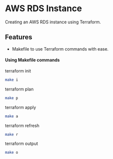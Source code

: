 # AWS RDS Instance

Creating an AWS RDS instance using Terraform.

## Features

- Makefile to use Terraform commands with ease.

#### Using Makefile commands

terraform init
```bash
make i
```
terraform plan
```bash
make p
```
terraform apply
```bash
make a
```
terraform refresh
```bash
make r
```

terraform output
```bash
make o
```
